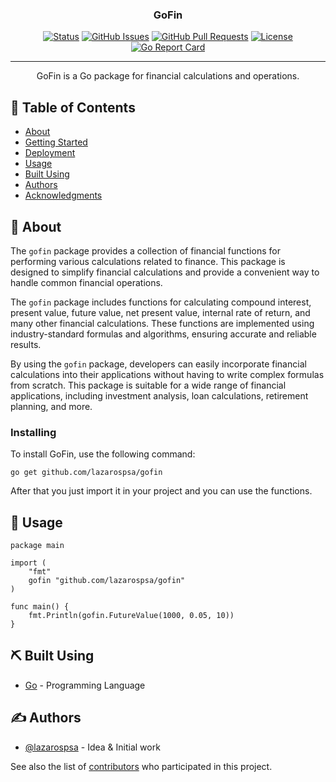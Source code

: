 <!-- <p align="center">
  <a href="" rel="noopener">
 <img width=200px height=200px src="https://i.imgur.com/6wj0hh6.jpg" alt="Project logo"></a>
</p> -->

<h3 align="center">GoFin</h3>

<div align="center">

[![Status](https://img.shields.io/badge/status-active-success.svg)]()
[![GitHub Issues](https://img.shields.io/github/issues/lazarospsa/gofin.svg)](https://github.com/lazarospsa/gofin/issues)
[![GitHub Pull Requests](https://img.shields.io/github/issues-pr/lazarospsa/gofin.svg)](https://github.com/lazarospsa/gofin/pulls)
[![License](https://img.shields.io/badge/license-MIT-blue.svg)](/LICENSE)
[![Go Report Card](https://goreportcard.com/badge/github.com/lazarospsa/gofin)](https://goreportcard.com/report/github.com/lazarospsa/gofin)

</div>

---

<p align="center"> GoFin is a Go package for financial calculations and operations.
    <br> 
</p>

## 📝 Table of Contents

- [About](#about)
- [Getting Started](#getting_started)
- [Deployment](#deployment)
- [Usage](#usage)
- [Built Using](#built_using)
- [Authors](#authors)
- [Acknowledgments](#acknowledgement)

## 🧐 About <a name = "about"></a>

The `gofin` package provides a collection of financial functions for performing various calculations related to finance. This package is designed to simplify financial calculations and provide a convenient way to handle common financial operations.

The `gofin` package includes functions for calculating compound interest, present value, future value, net present value, internal rate of return, and many other financial calculations. These functions are implemented using industry-standard formulas and algorithms, ensuring accurate and reliable results.

By using the `gofin` package, developers can easily incorporate financial calculations into their applications without having to write complex formulas from scratch. This package is suitable for a wide range of financial applications, including investment analysis, loan calculations, retirement planning, and more.

### Installing

To install GoFin, use the following command:

```
go get github.com/lazarospsa/gofin
```

After that you just import it in your project and you can use the functions.

## 🎈 Usage <a name="usage"></a>

```
package main

import (
	"fmt"
	gofin "github.com/lazarospsa/gofin"
)

func main() {
	fmt.Println(gofin.FutureValue(1000, 0.05, 10))
}
```

## ⛏️ Built Using <a name = "built_using"></a>

- [Go](https://go.dev/) - Programming Language

## ✍️ Authors <a name = "authors"></a>

- [@lazarospsa](https://github.com/lazarospsa) - Idea & Initial work

See also the list of [contributors](https://github.com/lazarospsa/gofin/contributors) who participated in this project.
